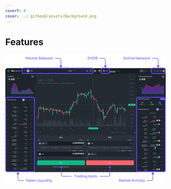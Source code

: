 ```yaml
---
coverY: 0
cover: ../.gitbook/assets/Background.png
---
```


# Features

![](<../.gitbook/assets/DexGuru Getting Started (1).png>)
